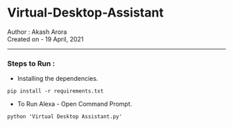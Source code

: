 # Virtual-Desktop-Assistant

<p dir="auto">
Author : Akash Arora <br>
Created on - 19 April, 2021 <br>
</p>

---

<h3 align="left">Steps to Run :</h3>

<ul dir="auto">
  <li>Installing the dependencies.</li>
</ul>

<p dir="auto">
    <code>pip install -r requirements.txt</code>
</p>

<ul dir="auto">
<li>To Run Alexa - Open Command Prompt.</li>
</ul>

<p dir="auto">
    <code>python 'Virtual Desktop Assistant.py'</code>
</p>
